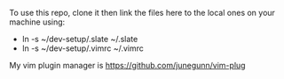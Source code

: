 To use this repo, clone it then link the files here to the local ones on your machine using:

 - ln -s ~/dev-setup/.slate ~/.slate
 - ln -s ~/dev-setup/.vimrc ~/.vimrc

My vim plugin manager is https://github.com/junegunn/vim-plug
